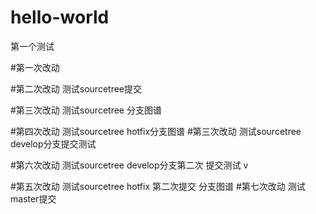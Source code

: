 # hello-world
第一个测试




#第一次改动

#第二次改动  测试sourcetree提交

#第三次改动  测试sourcetree 分支图谱

#第四次改动  测试sourcetree hotfix分支图谱
#第三次改动  测试sourcetree develop分支提交测试

#第六次改动  测试sourcetree develop分支第二次 提交测试 v


#第五次改动  测试sourcetree hotfix 第二次提交 分支图谱
#第七次改动  测试master提交